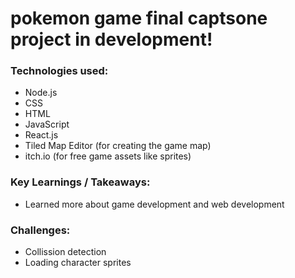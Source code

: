 # pokemon game final captsone project in development!

### Technologies used: 
* Node.js
* CSS
* HTML
* JavaScript 
* React.js
* Tiled Map Editor (for creating the game map)
* itch.io (for free game assets like sprites)


### Key Learnings / Takeaways: 
* Learned more about game development and web development 

### Challenges: 
* Collission detection 
* Loading character sprites 